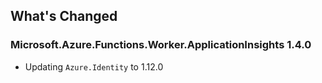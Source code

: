 ## What's Changed

### Microsoft.Azure.Functions.Worker.ApplicationInsights 1.4.0
- Updating `Azure.Identity` to 1.12.0
